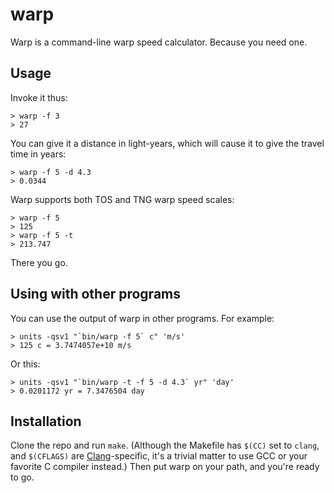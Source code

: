 # warp

Warp is a command-line warp speed calculator. Because you need one.

## Usage

Invoke it thus:

    > warp -f 3
    > 27

You can give it a distance in light-years, which will cause it to give the
travel time in years:

    > warp -f 5 -d 4.3
    > 0.0344

Warp supports both TOS and TNG warp speed scales:

    > warp -f 5
    > 125
    > warp -f 5 -t
    > 213.747

There you go.

## Using with other programs

You can use the output of warp in other programs. For example:

    > units -qsv1 "`bin/warp -f 5` c" 'm/s'
    > 125 c = 3.7474057e+10 m/s

Or this:

    > units -qsv1 "`bin/warp -t -f 5 -d 4.3` yr" 'day'
    > 0.0201172 yr = 7.3476504 day
    
## Installation

Clone the repo and run `make`. (Although the Makefile has `$(CC)` set to 
`clang`, and `$(CFLAGS)` are [Clang][]-specific, it's a trivial matter to
use GCC or your favorite C compiler instead.) Then put warp on your path, 
and you're ready to go.

[clang]: http://clang.llvm.org/

